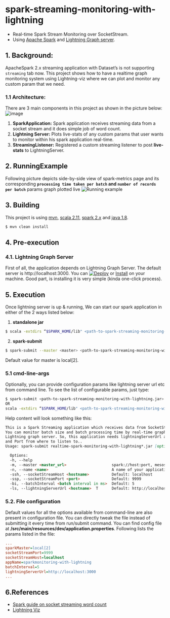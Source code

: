 # spark-streaming-monitoring-with-lightning
- Real-time Spark Stream Monitoring over SocketStream.
- Using [Apache Spark](#apachespark) and [Lightning Graph server](#lightning-viz). 

## 1. Background:
ApacheSpark 2.x streaming application with Dataset’s is not supporting ```streaming``` tab now. This project shows how to have a realtime graph monitoring system using Lightning-viz where we can plot and monitor any custom param that we need.

### 1.1 Architecture:
There are 3 main components in this project as shown in the picture below:
![image](https://user-images.githubusercontent.com/22542670/27772206-f161509e-5f7a-11e7-907c-9d9b971cabe1.png)
1. **SparkApplication:** Spark application receives streaming data from a socket stream and it does simple job of word count.
2. **Lightning Server:** Plots live-stats of any custom params that user wants to monitor within his spark application real-time.
3. **StreamingListener:** Registered a custom streaming listener to post **live-stats** to LightningServer.

## 2. RunningExample
Following picture depicts side-by-side view of spark-metrics page and its corresponding **```processing time taken per batch``` and ```number of records per batch```** params graph plotted live
![Running example](https://user-images.githubusercontent.com/22542670/27770239-5e636fa6-5f58-11e7-8b72-28470de103dd.png)

## 3. Building
This project is using [mvn](#mvn), [scala 2.11](#scala), [spark 2.x](#spark) and [java 1.8](#java).
```sh
$ mvn clean install
```

## 4. Pre-execution
### 4.1. Lightning Graph Server
First of all, the application depends on Lightning Graph Server.
The default server is http://localhost:3000. You can [![Deploy](https://www.herokucdn.com/deploy/button.svg)](https://heroku.com/deploy?template=https://github.com/lightning-viz/lightning/tree/v1.2.1) or [Install](#lightning) on your machine. Good part, is installing it is very simple (kinda one-click process).

## 5. Execution
Once lightning server is up & running, We can start our spark application in either of the 2 ways listed below:

1. **standalone jar**
```sh
$ scala -extdirs “$SPARK_HOME/lib" <path-to-spark-streaming-monitoring-with-lightning.jar> --master <master> <cmd-line-args>
```

2. **spark-submit**
```sh
$ spark-submit --master <master> <path-to-spark-streaming-monitoring-with-lightning.jar> <cmd-line-args>
```
Default value for master is local[2].

### 5.1 cmd-line-args
Optionally, you can provide configuration params like lightning server url etc from command line.
To see the list of configurable params, just type:
```sh
$ spark-submit <path-to-spark-streaming-monitoring-with-lightning.jar> --help
OR
scala -extdirs “$SPARK_HOME/lib" <path-to-spark-streaming-monitoring-with-lightning.jar> -h
```
Help content will look something like this:
```markdown
This is a Spark Streaming application which receives data from SocketStream and does word count.
You can monitor batch size and batch processing time by real-time graph that's rendered using
Lightning graph server. So, this application needs lightningServerUrl and SocketStreamHost
and Port from where to listen to..
Usage: spark-submit realtime-spark-monitoring-with-lightning*.jar [options]

  Options:
  -h, --help
  -m, --master <master_url>                    spark://host:port, mesos://host:port, yarn, or local.
  -n, --name <name>                            A name of your application.
  -ssh, --socketStreamHost <hostname>          Default: localhost
  -ssp, --socketStreamPort <port>              Default: 9999
  -bi, --batchInterval <batch interval in ms>  Default: 5
  -ls, --lightningServerUrl <hostname>  T      Default: http://localhost:3000
```

### 5.2. File configuration
Default values for all the options available from command-line are also present in configuration file. 
You can directly tweak the file instead of submitting it every time from run/submit command.
You can find config file at **/src/main/resources/dev/application.properties**. 
Following lists the params listed in the file:
```ini
...
sparkMaster=local[2]
socketStreamPort=9999
socketStreamHost=localhost
appName=sparkmonitoring-with-lightning
batchInterval=5
lightningServerUrl=http://localhost:3000
...
```

##  6.References
- [Spark guide on socket streaming word count](https://spark.apache.org/docs/latest/streaming-programming-guide.html)
- [Lightning Viz](http://lightning-viz.org/usage/#creating)
